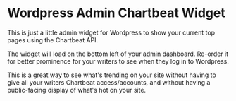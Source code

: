 Wordpress Admin Chartbeat Widget
================================

This is just a little admin widget for Wordpress to show your current top pages using the Chartbeat API.

The widget will load on the bottom left of your admin dashboard. Re-order it for better prominence for your writers to see when they log in to Wordpress.

This is a great way to see what's trending on your site without having to give all your writers Chartbeat access/accounts, and without having a public-facing display of what's hot on your site.